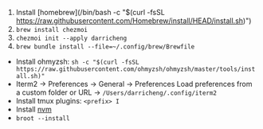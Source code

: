1. Install [homebrew](/bin/bash -c "$(curl -fsSL https://raw.githubusercontent.com/Homebrew/install/HEAD/install.sh)")
2. `brew install chezmoi`
3. `chezmoi init --apply darricheng`
4. `brew bundle install --file=~/.config/brew/Brewfile`

- Install ohmyzsh: `sh -c "$(curl -fsSL https://raw.githubusercontent.com/ohmyzsh/ohmyzsh/master/tools/install.sh)"`
- Iterm2 -> Preferences -> General -> Preferences Load preferences from a custom folder or URL -> `/Users/darricheng/.config/iterm2`
- Install tmux plugins: `<prefix> I`
- Install [nvm](https://github.com/nvm-sh/nvm?tab=readme-ov-file#installing-and-updating)
- `broot --install`
